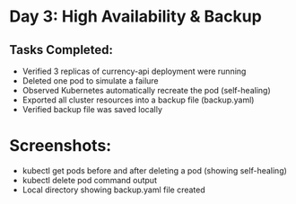 # Day 3: High Availability & Backup
  
## Tasks Completed:
  - Verified 3 replicas of currency-api deployment were running
  - Deleted one pod to simulate a failure
  - Observed Kubernetes automatically recreate the pod (self-healing)
  - Exported all cluster resources into a backup file (backup.yaml)
  - Verified backup file was saved locally

# Screenshots:
  - kubectl get pods before and after deleting a pod (showing self-healing)
  - kubectl delete pod <pod-name> command output
  - Local directory showing backup.yaml file created
